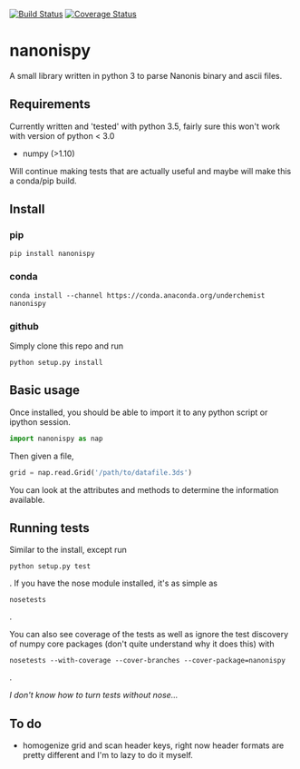 [![Build Status](https://travis-ci.org/underchemist/nanonispy.svg?branch=master)](https://travis-ci.org/underchemist/nanonispy) [![Coverage Status](https://coveralls.io/repos/underchemist/nanonispy/badge.svg?branch=master&service=github)](https://coveralls.io/github/underchemist/nanonispy?branch=master)
# nanonispy

A small library written in python 3 to parse Nanonis binary and ascii files. 

## Requirements

Currently written and 'tested' with python 3.5, fairly sure this won't work with version of python < 3.0

- numpy (>1.10)

Will continue making tests that are actually useful and maybe will make this a conda/pip build.

## Install
### pip
```
pip install nanonispy
```

### conda
```
conda install --channel https://conda.anaconda.org/underchemist nanonispy
```

### github
Simply clone this repo and run
```
python setup.py install
```

## Basic usage

Once installed, you should be able to import it to any python script or ipython session.

```python
import nanonispy as nap
```

Then given a file,

```python
grid = nap.read.Grid('/path/to/datafile.3ds')
```

You can look at the attributes and methods to determine the information available. 

## Running tests
Similar to the install, except run
```
python setup.py test
```
.
If you have the nose module installed, it's as simple as 
```
nosetests
```
.

You can also see coverage of the tests as well as ignore the test discovery of numpy core packages (don't quite understand why it does this) with
```
nosetests --with-coverage --cover-branches --cover-package=nanonispy
```
.

*I don't know how to turn tests without nose...*

## To do
- homogenize grid and scan header keys, right now header formats are pretty different and I'm to lazy to do it myself.

